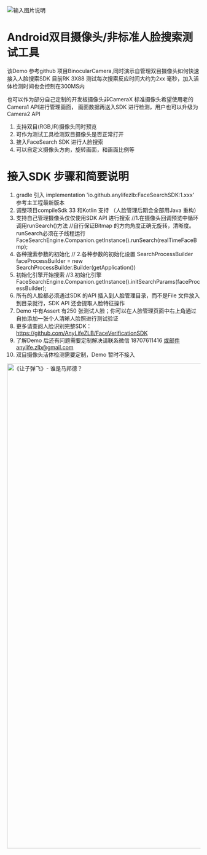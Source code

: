 
![输入图片说明](app/src/main/res/drawable/image.png)


# Android双目摄像头/非标准人脸搜索测试工具
该Demo 参考github 项目BinocularCamera,同时演示自管理双目摄像头如何快速接入人脸搜索SDK
目前RK 3X88 测试每次搜索反应时间大约为2xx 毫秒，加入活体检测时间也会控制在300MS内

也可以作为部分自己定制的开发板摄像头非CameraX 标准摄像头希望使用老的Camera1 API进行管理画面，
画面数据再送入SDK 进行检测，用户也可以升级为Camera2 API

1. 支持双目(RGB,IR)摄像头同时预览
2. 可作为测试工具检测双目摄像头是否正常打开
3. 接入FaceSearch SDK 进行人脸搜索
4. 可以自定义摄像头方向，旋转画面，和画面比例等

# 接入SDK 步骤和简要说明

1. gradle 引入 implementation 'io.github.anylifezlb:FaceSearchSDK:1.xxx' 参考主工程最新版本
2. 调整项目compileSdk 33 和Kotlin 支持 （人脸管理后期会全部用Java 重构）
3. 支持自己管理摄像头仅仅使用SDK API 进行搜索
   //1.在摄像头回调预览中循环调用runSearch()方法
   //自行保证Bitmap 的方向角度正确无旋转，清晰度。runSearch必须在子线程运行
   FaceSearchEngine.Companion.getInstance().runSearch(realTimeFaceBmp);
4. 各种搜索参数的初始化
   // 2.各种参数的初始化设置
   SearchProcessBuilder faceProcessBuilder = new SearchProcessBuilder.Builder(getApplication())
5. 初始化引擎开始搜索
   //3.初始化引擎
   FaceSearchEngine.Companion.getInstance().initSearchParams(faceProcessBuilder);
6. 所有的人脸都必须通过SDK 的API 插入到人脸管理目录，而不是File 文件放入到目录就行，SDK API 还会提取人脸特征操作
7. Demo 中有Assert 有250 张测试人脸；你可以在人脸管理页面中右上角通过自拍添加一张个人清晰人脸照进行测试验证
8. 更多请查阅人脸识别完整SDK：https://github.com/AnyLifeZLB/FaceVerificationSDK
9. 了解Demo 后还有问题需要定制解决请联系微信 18707611416 或邮件anylife.zlb@gmail.com
10. 双目摄像头活体检测需要定制，Demo 暂时不接入

<img width="1263" alt="《让子弹飞》- 谁是马邦德？" src="https://github.com/user-attachments/assets/59a871f5-09f0-43d9-9a5c-d2482099721e" />

